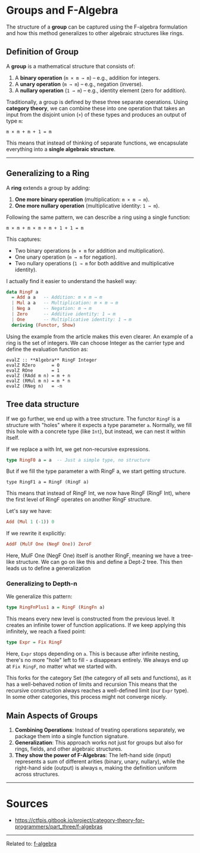 # Groups and F-Algebra

The structure of a **group** can be captured using the F-algebra formulation and how this method generalizes to other algebraic structures like rings.

## Definition of Group
A **group** is a mathematical structure that consists of:
1. A **binary operation** (`m × m → m`) – e.g., addition for integers.
2. A **unary operation** (`m → m`) – e.g., negation (inverse).
3. A **nullary operation** (`1 → m`) – e.g., identity element (zero for addition).

Traditionally, a group is defined by these three separate operations. Using **category theory**, we can combine these into one operation that takes an input from the disjoint union (`+`) of these types and produces an output of type `m`:

```
m × m + m + 1 = m
```

This means that instead of thinking of separate functions, we encapsulate everything into a **single algebraic structure**.

---

## Generalizing to a Ring
A **ring** extends a group by adding:
1. **One more binary operation** (multiplication: `m × m → m`).
2. **One more nullary operation** (multiplicative identity: `1 → m`).

Following the same pattern, we can describe a ring using a single function:

```
m × m + m × m + m + 1 + 1 = m
```

This captures:
- Two binary operations (`m × m` for addition and multiplication).
- One unary operation (`m → m` for negation).
- Two nullary operations (`1 → m` for both additive and multiplicative identity).

I actually find it easier to understand the haskell way:

```Haskell
data RingF a
  = Add a a   -- Addition: m × m → m
  | Mul a a   -- Multiplication: m × m → m
  | Neg a     -- Negation: m → m
  | Zero      -- Additive identity: 1 → m
  | One       -- Multiplicative identity: 1 → m
  deriving (Functor, Show)
```

Using the example from the article makes this even clearer. An example of a ring is the set of integers. We can choose Integer as the carrier type and define the evaluation function as:

```
evalZ :: **Algebra** RingF Integer
evalZ RZero      = 0
evalZ ROne       = 1
evalZ (RAdd m n) = m + n
evalZ (RMul m n) = m * n
evalZ (RNeg n)   = -n
```

## Tree data structure
If we go further, we end up with a tree structure.  The functor `RingF` is a structure with "holes" where it expects a type parameter `a`. Normally, we fill this hole with a concrete type (like `Int`), but instead, we can nest it within itself.

If we replace a with Int, we get non-recursive expressions.

```haskell
type RingF0 a = a  -- Just a simple type, no structure
```

But if we fill the type parameter a with RingF a, we start getting structure.

```
type RingF1 a = RingF (RingF a)
```

This means that instead of RingF Int, we now have RingF (RingF Int), where the first level of RingF operates on another RingF structure.

Let's say we have:

```haskell
Add (Mul 1 (-1)) 0
```

If we rewrite it explicitly:

```haskell
AddF (MulF One (NegF One)) ZeroF
```

Here, MulF One (NegF One) itself is another RingF, meaning we have a tree-like structure.
We can go on like this and define a Dept-2 tree. This then leads us to define a generalization

### Generalizing to Depth-n
We generalize this pattern:

```haskell
type RingFnPlus1 a = RingF (RingFn a)

```

This means every new level is constructed from the previous level. It creates an infinite tower of function applications. If we keep applying this infinitely, we reach a fixed point:

``` haskell
type Expr = Fix RingF
```

Here, `Expr` stops depending on `a`. This is because after infinite nesting, there's no more "hole" left to fill - `a` disappears entirely. We always end up at `Fix RingF`, no matter what we started with.

This forks for the category Set (the category of all sets and functions), as it has a well-behaved notion of limits and recursion This means that the recursive construction always reaches a well-defined limit (our `Expr` type). In some other categories, this process might not converge nicely.


## Main Aspects of Groups
1. **Combining Operations**: Instead of treating operations separately, we package them into a single function signature.
2. **Generalization**: This approach works not just for groups but also for rings, fields, and other algebraic structures.
3. **They show the power of F-Algebras**: The left-hand side (input) represents a sum of different arities (binary, unary, nullary), while the right-hand side (output) is always `m`, making the definition uniform across structures.


---

# Sources
- https://ctfpis.gitbook.io/project/category-theory-for-programmers/part_three/f-algebras

<hr>

Related to: [f-algebra](f-algebra)